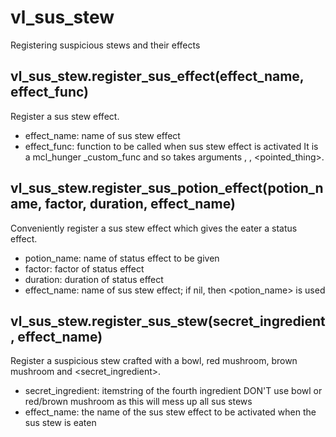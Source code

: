 # vl_sus_stew
Registering suspicious stews and their effects

## vl_sus_stew.register_sus_effect(effect_name, effect_func)
Register a sus stew effect.
* effect_name: name of sus stew effect
* effect_func: function to be called when sus stew effect is activated
It is a mcl_hunger _custom_func and so takes arguments <itemstack>, <placer>, <pointed_thing>.

## vl_sus_stew.register_sus_potion_effect(potion_name, factor, duration, effect_name)
Conveniently register a sus stew effect which gives the eater a status effect.
* potion_name: name of status effect to be given
* factor: factor of status effect
* duration: duration of status effect
* effect_name: name of sus stew effect; if nil, then <potion_name> is used

## vl_sus_stew.register_sus_stew(secret_ingredient, effect_name)
Register a suspicious stew crafted with a bowl, red mushroom, brown mushroom and <secret_ingredient>.
* secret_ingredient: itemstring of the fourth ingredient
DON'T use bowl or red/brown mushroom as this will mess up all sus stews
* effect_name: the name of the sus stew effect to be activated when the sus stew is eaten
